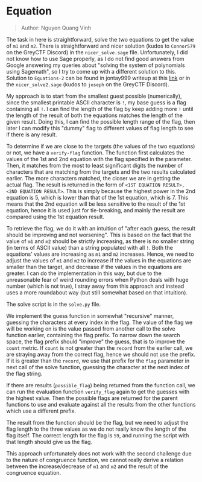 # Equation
> Author: Nguyen Quang Vinh

The task in here is straightforward, solve the two equations to get the value of `m1` and `m2`. There is straightforward and nicer solution (kudos to `Connor579` on the GreyCTF Discord) in the `nicer_solve.sage` file. Unfortunately, I did not know how to use Sage properly, as I do not find good answers from Google answering my queries about "solving the system of polynomials using Sagemath", so I try to come up with a different solution to this. Solution to `Equations-2` can be found in jontay999 writeup at this [link](https://github.com/jontay999/CTF-writeups/blob/master/GreyCTF%202022/Crypto/equation2.md) or in the `nicer_solve2.sage` (kudos to `joseph` on the GreyCTF Discord).

My approach is to start from the smallest guest possible (numerically), since the smallest printable ASCII character is `!`, my base guess is a flag containing all `!`. I can find the length of the flag by keep adding more `!` until the length of the result of both the equations matches the length of the given result. Doing this, I can find the possible length range of the flag, then later I can modify this "dummy" flag to different values of flag length to see if there is any result.

To determine if we are close to the targets (the values of the two equations) or not, we have a `verify-flag` function. The function first calculates the values of the 1st and 2nd equation with the flag specified in the parameter. Then, it matches from the most to least significant digits the number of characters that are matching from the targets and the two results calculated earlier. The more characters matched, the closer we are in getting the actual flag. The result is returned in the form of `<1ST EQUATION RESULT>, <2ND EQUATION RESULT>`. This is simply because the highest power in the 2nd equation is 5, which is lower than that of the 1st equation, which is 7. This means that the 2nd equation will be less sensitive to the result of the 1st equation, hence it is used just for tie-breaking, and mainly the result are compared using the 1st equation result.

To retrieve the flag, we do it with an intuition of "after each guess, the result should be improving and not worsening". This is based on the fact that the value of `m1` and `m2` should be strictly increasing, as there is no smaller string (in terms of ASCII value) than a string populated with all `!`. Both the equations' values are increasing as `m1` and `m2` increases. Hence, we need to adjust the values of `m1` and `m2` to increase if the values in the equations are smaller than the target, and decrease if the values in the equations are greater. I can do the implementation in this way, but due to the unreasonable fear of weird rounding errors when Python deals with huge number (which is not true), I stray away from this approach and instead uses a more roundabout way (but still somewhat based on that intuition). 

The solve script is in the `solve.py` file.

We implement the guess function in somewhat "recursive" manner, guessing the characters at every index in the flag. The value of the flag we will be working on is the value passed from another call to the solve function earlier, containing the flag prefix. To narrow down the search space, the flag prefix should "improve" the guess, that is to improve the `count` metric. If `count` is not greater than the `record` from the earlier call, we are straying away from the correct flag, hence we should not use the prefix. If it is greater than the `record`, we use that prefix for the `flag` parameter in next call of the solve function, guessing the character at the next index of the flag string. 

If there are results (`possible_flag`) being returned from the function call, we can run the evaluation function `verify_flag` again to get the guesses with the highest value. Then the possible flags are returned for the parent functions to use and evaluate against all the results from the other functions which use a different prefix.

The result from the function should be the flag, but we need to adjust the flag length to the three values as we do not really know the length of the flag itself. The correct length for the flag is `59`, and running the script with that length should give us the flag. 

This approach unfortunately does not work with the second challenge due to the nature of congruence function, we cannot really derive a relation between the increase/decrease of `m1` and `m2` and the result of the congruence equation.